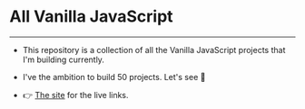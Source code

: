 # All Vanilla JavaScript
---
* This repository is a collection of all the Vanilla JavaScript projects that I'm building currently. 
* I've the ambition to build 50 projects. Let's see 🤞

* 👉  [The site](https://all-js.netlify.app/) for the live links.